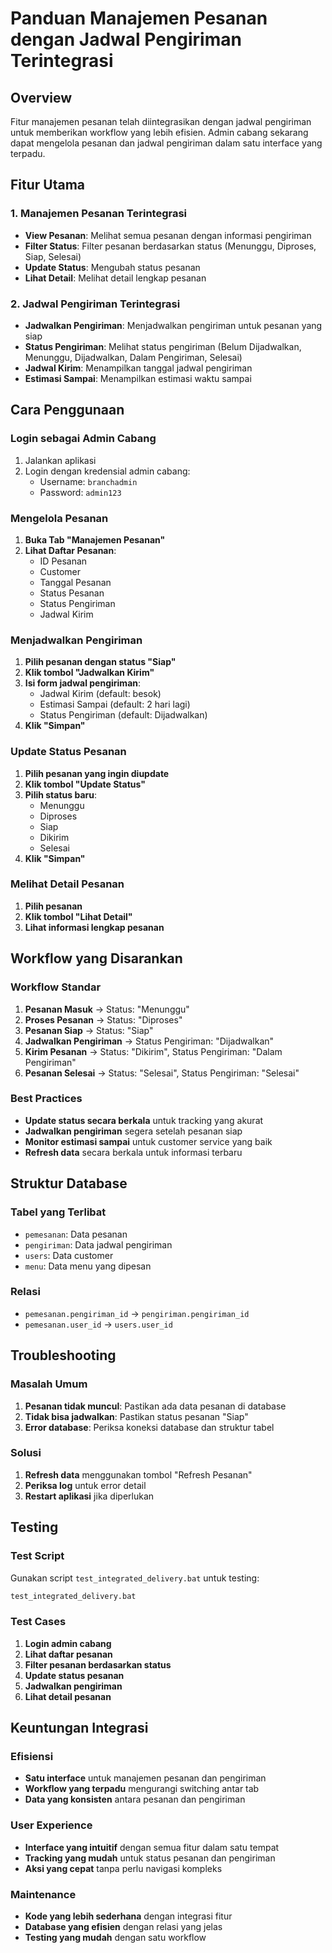 # Panduan Manajemen Pesanan dengan Jadwal Pengiriman Terintegrasi

## Overview
Fitur manajemen pesanan telah diintegrasikan dengan jadwal pengiriman untuk memberikan workflow yang lebih efisien. Admin cabang sekarang dapat mengelola pesanan dan jadwal pengiriman dalam satu interface yang terpadu.

## Fitur Utama

### 1. Manajemen Pesanan Terintegrasi
- **View Pesanan**: Melihat semua pesanan dengan informasi pengiriman
- **Filter Status**: Filter pesanan berdasarkan status (Menunggu, Diproses, Siap, Selesai)
- **Update Status**: Mengubah status pesanan
- **Lihat Detail**: Melihat detail lengkap pesanan

### 2. Jadwal Pengiriman Terintegrasi
- **Jadwalkan Pengiriman**: Menjadwalkan pengiriman untuk pesanan yang siap
- **Status Pengiriman**: Melihat status pengiriman (Belum Dijadwalkan, Menunggu, Dijadwalkan, Dalam Pengiriman, Selesai)
- **Jadwal Kirim**: Menampilkan tanggal jadwal pengiriman
- **Estimasi Sampai**: Menampilkan estimasi waktu sampai

## Cara Penggunaan

### Login sebagai Admin Cabang
1. Jalankan aplikasi
2. Login dengan kredensial admin cabang:
   - Username: `branchadmin`
   - Password: `admin123`

### Mengelola Pesanan
1. **Buka Tab "Manajemen Pesanan"**
2. **Lihat Daftar Pesanan**:
   - ID Pesanan
   - Customer
   - Tanggal Pesanan
   - Status Pesanan
   - Status Pengiriman
   - Jadwal Kirim

### Menjadwalkan Pengiriman
1. **Pilih pesanan dengan status "Siap"**
2. **Klik tombol "Jadwalkan Kirim"**
3. **Isi form jadwal pengiriman**:
   - Jadwal Kirim (default: besok)
   - Estimasi Sampai (default: 2 hari lagi)
   - Status Pengiriman (default: Dijadwalkan)
4. **Klik "Simpan"**

### Update Status Pesanan
1. **Pilih pesanan yang ingin diupdate**
2. **Klik tombol "Update Status"**
3. **Pilih status baru**:
   - Menunggu
   - Diproses
   - Siap
   - Dikirim
   - Selesai
4. **Klik "Simpan"**

### Melihat Detail Pesanan
1. **Pilih pesanan**
2. **Klik tombol "Lihat Detail"**
3. **Lihat informasi lengkap pesanan**

## Workflow yang Disarankan

### Workflow Standar
1. **Pesanan Masuk** → Status: "Menunggu"
2. **Proses Pesanan** → Status: "Diproses"
3. **Pesanan Siap** → Status: "Siap"
4. **Jadwalkan Pengiriman** → Status Pengiriman: "Dijadwalkan"
5. **Kirim Pesanan** → Status: "Dikirim", Status Pengiriman: "Dalam Pengiriman"
6. **Pesanan Selesai** → Status: "Selesai", Status Pengiriman: "Selesai"

### Best Practices
- **Update status secara berkala** untuk tracking yang akurat
- **Jadwalkan pengiriman** segera setelah pesanan siap
- **Monitor estimasi sampai** untuk customer service yang baik
- **Refresh data** secara berkala untuk informasi terbaru

## Struktur Database

### Tabel yang Terlibat
- `pemesanan`: Data pesanan
- `pengiriman`: Data jadwal pengiriman
- `users`: Data customer
- `menu`: Data menu yang dipesan

### Relasi
- `pemesanan.pengiriman_id` → `pengiriman.pengiriman_id`
- `pemesanan.user_id` → `users.user_id`

## Troubleshooting

### Masalah Umum
1. **Pesanan tidak muncul**: Pastikan ada data pesanan di database
2. **Tidak bisa jadwalkan**: Pastikan status pesanan "Siap"
3. **Error database**: Periksa koneksi database dan struktur tabel

### Solusi
1. **Refresh data** menggunakan tombol "Refresh Pesanan"
2. **Periksa log** untuk error detail
3. **Restart aplikasi** jika diperlukan

## Testing

### Test Script
Gunakan script `test_integrated_delivery.bat` untuk testing:
```bash
test_integrated_delivery.bat
```

### Test Cases
1. **Login admin cabang**
2. **Lihat daftar pesanan**
3. **Filter pesanan berdasarkan status**
4. **Update status pesanan**
5. **Jadwalkan pengiriman**
6. **Lihat detail pesanan**

## Keuntungan Integrasi

### Efisiensi
- **Satu interface** untuk manajemen pesanan dan pengiriman
- **Workflow yang terpadu** mengurangi switching antar tab
- **Data yang konsisten** antara pesanan dan pengiriman

### User Experience
- **Interface yang intuitif** dengan semua fitur dalam satu tempat
- **Tracking yang mudah** untuk status pesanan dan pengiriman
- **Aksi yang cepat** tanpa perlu navigasi kompleks

### Maintenance
- **Kode yang lebih sederhana** dengan integrasi fitur
- **Database yang efisien** dengan relasi yang jelas
- **Testing yang mudah** dengan satu workflow 